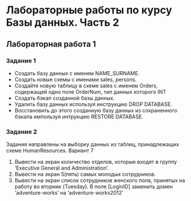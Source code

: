 # Лабораторные работы по курсу Базы данных. Часть 2

## Лабораторная работа 1
### Задание 1
 * Создать базу данных с именем NAME_SURNAME.
 * Создать новые схемы с именами sales, persons.
 * Создайте новую таблицу в схеме sales с именем Orders, содержащей одно поле OrderNum, тип данных которого INT
 * Создать бэкап созданной базы данных.
 * Удалить базу данных используя инструкцию DROP DATABASE.
 * Восстановить до этого созданную базу данных из сохраненного бэкапа импользуя интрукцию RESTORE DATABASE.


### Задание 2

Задания направлены на выборку данных из таблиц, принадлежащих схеме HumanResources.
Вариант 7
1. Вывести на экран количество отделов, которые входят в группу ‘Executive General and Administration’.
2. Вывести на экран 5(пять) самых молодых сотрудников.
3. Вывести на экран список сотрудников женского пола, принятых на работу во вторник (Tuesday). В поле [LoginID] заменить домен ‘adventure-works’ на ‘adventure-works2012’

